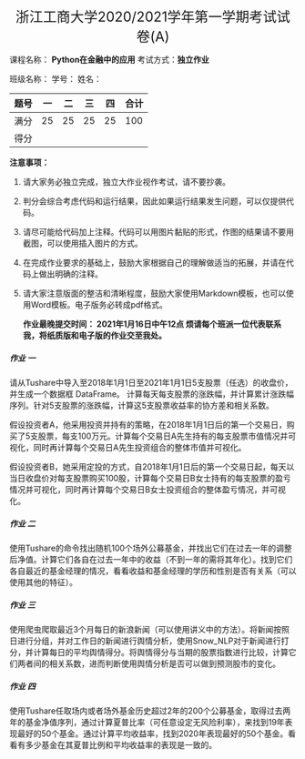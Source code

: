 

<div align='center' ><font size='5'>浙江工商大学2020/2021学年第一学期考试试卷(A)</font></div>



课程名称： **Python在金融中的应用**    考试方式：**独立作业**

班级名称：                                              学号：                                       姓名：

| 题号 | 一   | 二   | 三   | 四   | 合计 |
| ---- | ---- | ---- | ---- | ---- | ---- |
| 满分 | 25   | 25   | 25   | 25   | 100  |
| 得分 |      |      |      |      |      |



**注意事项：**

1. 请大家务必独立完成，独立大作业视作考试，请不要抄袭。

2. 判分会综合考虑代码和运行结果，因此如果运行结果发生问题，可以仅提供代码。

3. 请尽可能给代码加上注释。代码可以用图片黏贴的形式，作图的结果请不要用截图，可以使用插入图片的方式。 

4. 在完成作业要求的基础上，鼓励大家根据自己的理解做适当的拓展，并请在代码上做出明确的注释。

5. 请大家注意版面的整洁和清晰程度，鼓励大家使用Markdown模板，也可以使用Word模板。电子版务必转成pdf格式。 

   

   **作业最晚提交时间： 2021年1月16日中午12点   烦请每个班派一位代表联系我，将纸质版和电子版的作业交至我处。**



##### 作业 一 

请从Tushare中导入至2018年1月1日至2021年1月1日5支股票（任选）的收盘价，并生成一个数据框 DataFrame。 计算每天每支股票的涨跌幅，并计算累计涨跌幅序列。针对5支股票的涨跌幅，计算这5支股票收益率的协方差和相关系数。


 假设投资者A，他采用投资并持有的策略，在2018年1月1日后的第一个交易日，购买了5支股票，每支100万元。计算每个交易日A先生持有的每支股票市值情况并可视化，同时再计算每个交易日A先生投资组合的整体市值并可视化。


 假设投资者B，她采用定投的方式，自2018年1月1日后的第一个交易日起，每天以当日收盘价对每支股票购买100股，计算每个交易日B女士持有的每支股票的盈亏情况并可视化，同时再计算每个交易日B女士投资组合的整体盈亏情况，并可视化。



##### 作业 二 

使用Tushare的命令找出随机100个场外公募基金，并找出它们在过去一年的调整后净值。计算它们各自在过去一年中的收益（不到一年的需将其年化）。找到它们各自最近的基金经理的情况，看看收益和基金经理的学历和性别是否有关系（可以使用其他的特征）。



##### 作业 三

使用爬虫爬取最近3个月每日的新浪新闻（可以使用讲义中的方法）。将新闻按照日进行分组，并对工作日的新闻进行舆情分析，使用Snow_NLP对于新闻进行打分，并计算每日的平均舆情得分。将舆情得分与当期的股票指数进行比较，计算它们两者间的相关系数，进而判断使用舆情分析是否可以做到预测股市的变化。



##### 作业 四

使用Tushare任取场内或者场外基金历史超过2年的200个公募基金，取得过去两年的基金净值序列，通过计算夏普比率（可任意设定无风险利率），来找到19年表现最好的50个基金。通过计算平均收益率，找到2020年表现最好的50个基金。看看有多少基金在其夏普比例和平均收益率的表现是一致的。
